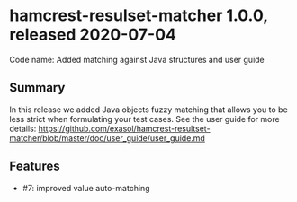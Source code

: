 # hamcrest-resulset-matcher 1.0.0, released 2020-07-04
 
Code name: Added matching against Java structures and user guide
 
## Summary
 
In this release we added Java objects fuzzy matching that allows you to be less strict when formulating your test cases.
See the user guide for more details:
https://github.com/exasol/hamcrest-resultset-matcher/blob/master/doc/user_guide/user_guide.md

## Features
 
* #7: improved value auto-matching